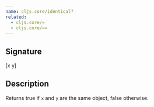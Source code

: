 ```yaml
---
name: cljs.core/identical?
related:
  - cljs.core/=
  - cljs.core/==
---
```


## Signature
[x y]


## Description

Returns true if `x` and `y` are the same object, false otherwise.
